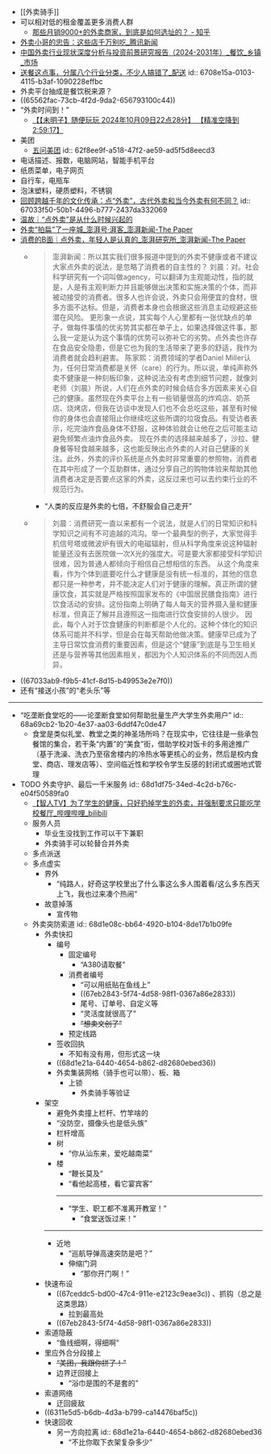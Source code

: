 - [[外卖骑手]]
- 可以相对低的租金覆盖更多消费人群
	- [那些月销9000+的外卖商家，到底是如何选址的？ - 知乎](https://zhuanlan.zhihu.com/p/41446888)
- [外卖小哥的忠告：这些店千万别吃_腾讯新闻](https://new.qq.com/rain/a/20210423A05M2A00)
- [中国外卖行业现状深度分析与投资前景研究报告（2024-2031年）_餐饮_乡镇_市场](https://www.sohu.com/a/825940876_730526)
- [送餐这点事，分属八个行业分类，不少人搞错了_配送](https://www.sohu.com/a/291184525_99916761)
  id:: 6708e15a-0103-4115-b3af-1090228effbc
- 外卖平台抽成是餐饮税来源？
- ((65562fac-73cb-4f2d-9da2-656793100c44))
- “外卖时间到！”
	- [【【未明子】随便玩玩 2024年10月09日22点28分】 【精准空降到 2:59:17】](https://www.bilibili.com/video/BV1S22KYZEqn/?share_source=copy_web&vd_source=24175964b0df2fcc2c022cae23517fdc&t=10757)
- 美团
	- [五问美团](https://mp.weixin.qq.com/s/yrqcBydwULK6UKATwXosZw)
	  id:: 62f8ee9f-a518-47f2-ae59-ad5f5d8eecd3
- 电话描述、报数，电脑网站，智能手机平台
- 纸质菜单，电子网页
- 自行车，电瓶车
- 泡沫塑料，硬质塑料，不锈钢
- [回顾跨越千年的文化传承：点“外卖”，古代外卖和当今外卖有何不同？](https://baijiahao.baidu.com/s?id=1796626927901143008)
  id:: 67033f50-50b1-4496-b777-2437da332069
- [温故｜“点外卖”是从什么时候兴起的](https://baijiahao.baidu.com/s?id=1649435504685564303)
- [外卖“拍扁”了一座城_澎湃号·湃客_澎湃新闻-The Paper](https://www.thepaper.cn/newsDetail_forward_3180330)
- [消费的B面｜点外卖，年轻人是认真的_澎湃研究所_澎湃新闻-The Paper](https://www.thepaper.cn/newsDetail_forward_8420052)
	- >澎湃新闻：所以其实我们很多报道中提到的外卖不健康或者不建议大家点外卖的说法，是忽略了消费者的自主性的？
	  刘晨：对。社会科学研究有一个词叫做agency，可以翻译为主观能动性，指的就是，人是有主观判断力并且能够做出决策和实施决策的个体，而非被动接受的消费者。很多人也许会说，外卖只会用便宜的食材，很多方面不达标。但是，消费者本身也会根据这些消息主动规避这些潜在风险。
	  更形象一点说，其实每个人心里都有一张优缺点的单子，做每件事情的优劣势其实都在单子上，如果选择做这件事，那么我一定是认为这个事情的优势可以弥补它的劣势。点外卖也许存在食品安全隐患，但是它也为我的生活带来了更多的舒适，我作为消费者就会趋利避害。
	  陈家熙：消费领域的学者Daniel Miller认为，任何日常消费都是关怀（care）的行为。所以说，单纯声称外卖不健康是一种刻板印象，这种说法没有考虑到细节问题，就像刘老师（刘晨）所说，人们在点外卖的时候会结合多方因素来关心自己的健康。虽然现在外卖平台上有一些销量很高的炸鸡店、奶茶店、烧烤店，但我在访谈中发现人们也不会总吃这些，甚至有时候你的身体也会直接阻止你继续吃这些所谓的垃圾食品。有受访者表示，吃完油炸食品身体不舒服，这种体验就会让他在之后可能主动避免频繁点油炸食品外卖。
	  现在外卖的选择越来越多了，沙拉、健身餐等轻食越来越多，这也能反映出点外卖的人对自己健康的关注。此外，外卖的评价系统是点外卖时非常重要的参照物，消费者在其中形成了一个互助群体，通过分享自己的购物体验来帮助其他消费者决定是否要点这家的外卖，这反过来也可以去约束行业的不规范行为。
		- “人类的反应是外卖的七倍，不舒服会自己走开”
	- >刘晨：消费研究一直以来都有一个说法，就是人们的日常知识和科学知识之间有不可逾越的鸿沟。举一个最典型的例子，大家觉得手机信号塔或微波炉有很大的电磁辐射，但从科学角度来说这种辐射能量还没有去医院做一次X光的强度大。可是要大家都接受科学知识很难，因为普通人都倾向于相信自己想相信的东西。
	  从这个角度来看，作为个体到底要吃什么才健康是没有统一标准的，其他的信息都只是一种参考，并不能决定人们对于健康的理解。真正所谓的健康饮食，其实就是严格按照国家发布的《中国居民膳食指南》进行饮食活动的安排。这份指南上明确了每人每天的营养摄入量和健康标准，但真正了解并且遵照这一指南进行饮食安排的人很少。
	  因此，每个人对于饮食健康的判断都是个人化的。这种个体化的知识体系可能并不科学，但是会在每天帮助他做决策。健康早已成为了主导日常饮食消费的重要因素，但是这个“健康”到底是与卫生相关还是与营养等其他因素相关，都因为个人知识体系的不同而因人而异。
- ((67033ab9-f9b5-41cf-8d15-b49953e2e7f0))
- 还有“接送小孩”的“老头乐”等
- ---
- “吃垄断食堂吃的——论垄断食堂如何帮助批量生产大学生外卖用户”
  id:: 68a69cb2-1b20-4e37-aa03-6ddf47c0de47
	- 食堂是类似礼堂、教堂之类的神圣场所吗？在现实中，它往往是一些承包餐馆的集合，若干条“内置”的“美食”街，借助学校对饭卡的多用途推广（基于洗澡、洗衣乃至宿舍楼内的冷热水等更核心的业务，然后是校内食堂、商店、理发店等）、空间临近性和学校令学生反感的封闭式或圈地式管理
- TODO 外卖守护、最后一千米服务
  id:: 68d1df75-34ed-4c2d-b76c-e04f50589fa0
	- [【智人TV】为了学生的健康，只好扔掉学生的外卖，并强制要求只能吃学校餐厅_哔哩哔哩_bilibili](https://www.bilibili.com/video/BV1jHpvzvEP3/)
	- 服务人员
		- 毕业生没找到工作可以干下兼职
		- 外卖骑手可以轮替合并外卖
	- 多点派送
	- 多点虚实
		- 界外
			- “纯路人，好奇这学校里出了什么事这么多人围着看/这么多东西天上飞，我也过来凑个热闹”
		- 故意掉落
			- 宣传物
	- 外卖突防索道
	  id:: 68d1e08c-bb64-4920-b104-8de17b1b09fe
		- 外卖快扣
			- 编号
				- 固定编号
					- “A380请取餐”
				- 消费者编号
					- “可以用纸贴在鱼线上”
					- ((67eb2843-5f74-4d58-98f1-0367a86e2833))
					- 尾号、订单号、自定义等
					- “灵活度就很高了”
					- ~~“想卖文创了”~~
				- 预定线路
			- 签收回执
				- 不知有没有用，但形式这一块
			- ((68d1e21a-6440-4654-b862-d82680ebed36))
			- 外卖集装网格（骑手也可以带）、板、箱
				- 上锁
					- 外卖骑手等验证
		- 架空
			- 避免外卖撞上栏杆、竹竿啥的
			- “没防空，摄像头也是低头族”
			- 栏杆增高
			- 树
				- “你从汕东来，爱吃越南菜”
			- 楼
				- “鞭长莫及”
				- “看他起高楼，看它宴宾客”
				- ---
				- “学生、职工都不准离开教室！”
					- “食堂送饭过来！”
			- ---
			- 近地
				- “巡航导弹高速突防是吧？”
				- 伸缩门洞
					- “那你开门啊！”
		- 快速布设
			- ((67ceddc5-bd00-47c4-911e-e2123c9eae3c)) 、抓钩（总之是这类思路）
				- 拉到最高处
			- ((67eb2843-5f74-4d58-98f1-0367a86e2833))
		- 索道隐蔽
			- “鱼线细啊，得细啊”
		- 里应外合分段接上
			- ~~“美团，我跟你拼了！”~~
			- 边界迂回接上
				- “浴巾是围的不是套的”
		- 索道网络
			- 迂回疲敌
		- ((6311e5d5-b6db-4d3a-b799-ca14476baf5c))
		- 快速回收
			- 另一方向拉离
			  id:: 68d1e21a-6440-4654-b862-d82680ebed36
				- “不比你取下衣架复杂多少”